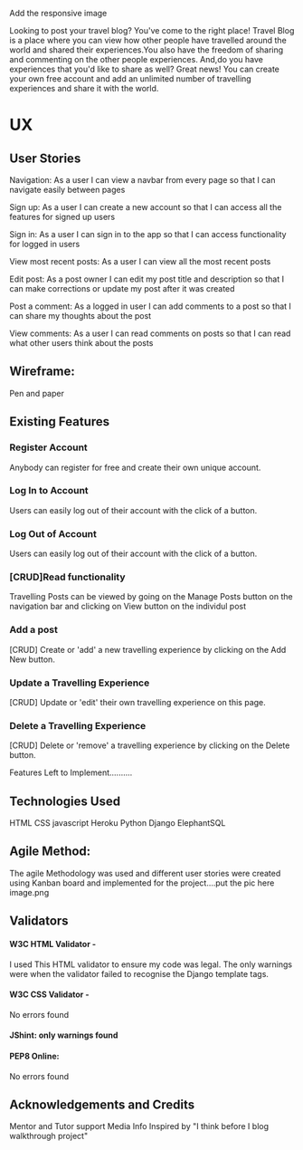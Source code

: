 Add the responsive image

Looking to post your travel blog? You've come to the right place! Travel Blog is a place where you can view how other people have travelled around the world and shared their experiences.You also have the freedom of sharing and commenting on the other people experiences. And,do you have experiences that you'd like to share as well? Great news! You can create your own free account and add an unlimited number of travelling experiences and share it with the world.

# UX
## User Stories
Navigation: As a user I can view a navbar from every page so that I can navigate easily between pages

Sign up: 
As a user I can create a new account so that I can access all the features for signed up users

 Sign in: 
As a user I can sign in to the app so that I can access functionality for logged in users

View most recent posts: 
As a user I can view all the most recent posts


Edit post: 
As a post owner I can edit my post title and description so that I can make corrections or update my post after it was created

Post a comment: 
As a logged in user I can add comments to a post so that I can share my thoughts about the post

View comments: 
As a user I can read comments on posts so that I can read what other users think about the posts

## Wireframe: 
Pen and paper

## Existing Features
### Register Account
Anybody can register for free and create their own unique account.

### Log In to Account
Users can easily log out of their account with the click of a button.

### Log Out of Account
Users can easily log out of their account with the click of a button.

### [CRUD]Read functionality
Travelling Posts can be viewed by going on the Manage Posts button on the navigation bar and clicking on View button on the individul post

### Add a post
[CRUD] Create or 'add' a new travelling experience by clicking on the Add New button. 

### Update a Travelling Experience
[CRUD] Update or 'edit' their own travelling experience on this page.

### Delete a Travelling Experience
[CRUD] Delete or 'remove' a  travelling experience by clicking on the Delete button. 

Features Left to Implement..........



## Technologies Used
HTML 
CSS 
javascript
Heroku
Python
Django
ElephantSQL

## Agile Method:
The agile Methodology was used and different user stories were created using Kanban board and implemented for the project....put the pic here
image.png

## Validators

#### W3C HTML Validator -
I used This HTML validator to ensure my code was legal.
The only warnings were when the validator failed to recognise the Django template tags.

#### W3C CSS Validator - 
No errors found

#### JShint: only warnings found

#### PEP8 Online: 
No errors found

## Acknowledgements and Credits
Mentor and Tutor support
Media Info
Inspired by "I think before I blog walkthrough project"
